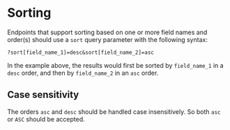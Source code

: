 # Sorting

Endpoints that support sorting based on one or more field names and order(s) should use a `sort` query parameter with the following syntax:

    ?sort[field_name_1]=desc&sort[field_name_2]=asc

In the example above, the results would first be sorted by `field_name_1` in a `desc` order, and then by `field_name_2` in an `asc` order.

## Case sensitivity

The orders `asc` and `desc` should be handled case insensitively. So both `asc` or `ASC` should be accepted.
